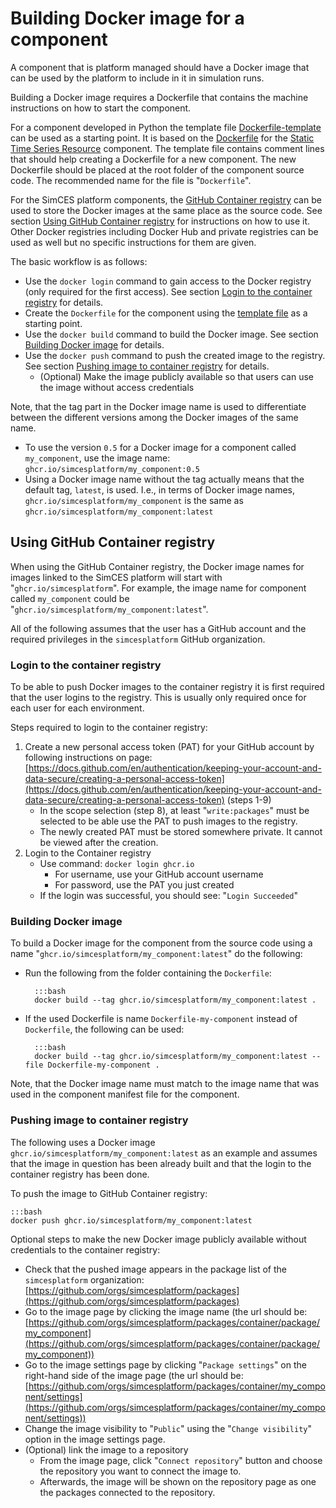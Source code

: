 # Building Docker image for a component

A component that is platform managed should have a Docker image that can be used by the platform to include in it in simulation runs.

Building a Docker image requires a Dockerfile that contains the machine instructions on how to start the component.

For a component developed in Python the template file [Dockerfile-template](https://github.com/simcesplatform/Platform-Manager/blob/master/instructions/Dockerfile-template) can be used as a starting point. It is based on the [Dockerfile](https://github.com/simcesplatform/static-time-series-resource/blob/master/Dockerfile) for the [Static Time Series Resource](energy_static-time-series-resource.md) component. The template file contains comment lines that should help creating a Dockerfile for a new component. The new Dockerfile should be placed at the root folder of the component source code. The recommended name for the file is "`Dockerfile`".

For the SimCES platform components, the [GitHub Container registry](https://docs.github.com/en/packages/working-with-a-github-packages-registry/working-with-the-container-registry) can be used to store the Docker images at the same place as the source code. See section [Using GitHub Container registry](#using-github-container-registry) for instructions on how to use it. Other Docker registries including Docker Hub and private registries can be used as well but no specific instructions for them are given.

The basic workflow is as follows:

- Use the `docker login` command to gain access to the Docker registry (only required for the first access). See section [Login to the container registry](#login-to-the-container-registry) for details.
- Create the `Dockerfile` for the component using the [template file](https://github.com/simcesplatform/Platform-Manager/blob/master/instructions/Dockerfile-template) as a starting point.
- Use the `docker build` command to build the Docker image. See section [Building Docker image](#building-docker-image) for details.
- Use the `docker push` command to push the created image to the registry. See section [Pushing image to container registry](#pushing-image-to-container-registry) for details.
    - (Optional) Make the image publicly available so that users can use the image without access credentials

Note, that the tag part in the Docker image name is used to differentiate between the different versions among the Docker images of the same name.

- To use the version `0.5` for a Docker image for a component called `my_component`, use the image name: `ghcr.io/simcesplatform/my_component:0.5`
- Using a Docker image name without the tag actually means that the default tag, `latest`, is used. I.e., in terms of Docker image names, `ghcr.io/simcesplatform/my_component` is the same as `ghcr.io/simcesplatform/my_component:latest`

## Using GitHub Container registry

When using the GitHub Container registry, the Docker image names for images linked to the SimCES platform will start with "`ghcr.io/simcesplatform`". For example, the image name for component called `my_component` could be "`ghcr.io/simcesplatform/my_component:latest`".

All of the following assumes that the user has a GitHub account and the required privileges in the `simcesplatform` GitHub organization.

### Login to the container registry

To be able to push Docker images to the container registry it is first required that the user logins to the registry. This is usually only required once for each user for each environment.

Steps required to login to the container registry:

1. Create a new personal access token (PAT) for your GitHub account by following instructions on page: [https://docs.github.com/en/authentication/keeping-your-account-and-data-secure/creating-a-personal-access-token](https://docs.github.com/en/authentication/keeping-your-account-and-data-secure/creating-a-personal-access-token) (steps 1-9)
    - In the scope selection (step 8), at least "`write:packages`" must be selected to be able use the PAT to push images to the registry.
    - The newly created PAT must be stored somewhere private. It cannot be viewed after the creation.
2. Login to the Container registry
    - Use command: `docker login ghcr.io`
        - For username, use your GitHub account username
        - For password, use the PAT you just created
    - If the login was successful, you should see: "`Login Succeeded`"

### Building Docker image

To build a Docker image for the component from the source code using a name "`ghcr.io/simcesplatform/my_component:latest`" do the following:

- Run the following from the folder containing the `Dockerfile`:

        :::bash
        docker build --tag ghcr.io/simcesplatform/my_component:latest .

- If the used Dockerfile is name `Dockerfile-my-component` instead of `Dockerfile`, the following can be used:

        :::bash
        docker build --tag ghcr.io/simcesplatform/my_component:latest --file Dockerfile-my-component .

Note, that the Docker image name must match to the image name that was used in the component manifest file for the component.

### Pushing image to container registry

The following uses a Docker image `ghcr.io/simcesplatform/my_component:latest` as an example and assumes that the image in question has been already built and that the login to the container registry has been done.

To push the image to GitHub Container registry:

    :::bash
    docker push ghcr.io/simcesplatform/my_component:latest

Optional steps to make the new Docker image publicly available without credentials to the container registry:

- Check that the pushed image appears in the package list of the `simcesplatform` organization: [https://github.com/orgs/simcesplatform/packages](https://github.com/orgs/simcesplatform/packages)
- Go to the image page by clicking the image name (the url should be: [https://github.com/orgs/simcesplatform/packages/container/package/my_component](https://github.com/orgs/simcesplatform/packages/container/package/my_component))
- Go to the image settings page by clicking "`Package settings`" on the right-hand side of the image page (the url should be: [https://github.com/orgs/simcesplatform/packages/container/my_component/settings](https://github.com/orgs/simcesplatform/packages/container/my_component/settings))
- Change the image visibility to "`Public`" using the "`Change visibility`" option in the image settings page.
- (Optional) link the image to a repository
    - From the image page, click "`Connect repository`" button and choose the repository you want to connect the image to.
    - Afterwards, the image will be shown on the repository page as one the packages connected to the repository.

